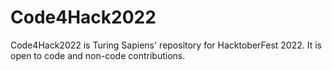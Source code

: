 # Code4Hack2022
Code4Hack2022 is Turing Sapiens' repository for HacktoberFest 2022. It is open to code and non-code contributions.
